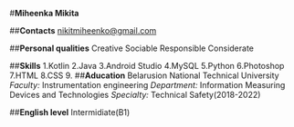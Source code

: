 #**Miheenka Mikita**

##**Contacts**
nikitmiheenko@gmail.com

##**Personal qualities**
Creative
Sociable
Responsible
Considerate

##**Skills** 
1.Kotlin
2.Java
3.Android Studio
4.MySQL
5.Python
6.Photoshop
7.HTML
8.CSS
9.
##**Aducation** 
Belarusion National Technical University
*Faculty:* Instrumentation engineering 
*Department:* Information Measuring Devices and Technologies
*Specialty:* Technical Safety(2018-2022) 

##**English level**
Intermidiate(B1)
